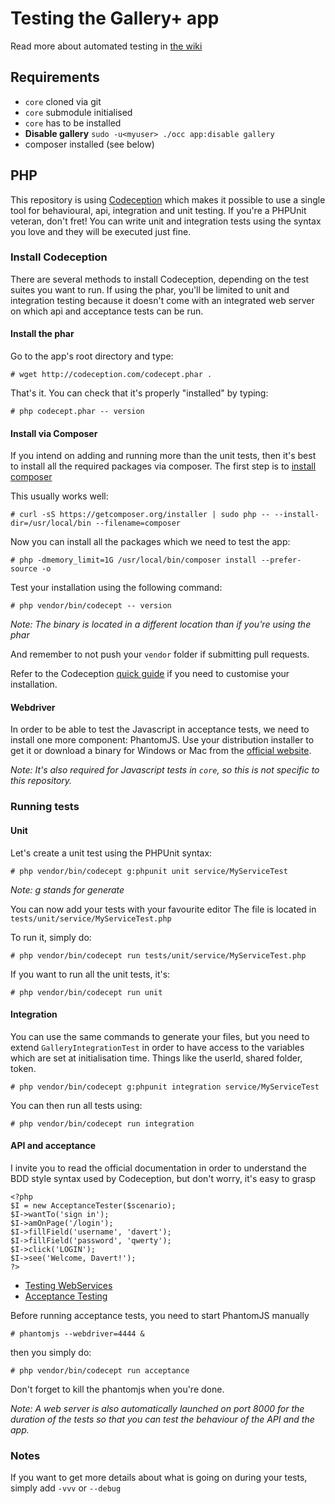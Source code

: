 # Testing the Gallery+ app

Read more about automated testing in [the wiki](https://github.com/owncloud/gallery/wiki/Behavioural%2C-functional-and-unit-testing-suite/)

## Requirements

* `core` cloned via git
* `core` submodule initialised
* `core` has to be installed
* **Disable gallery** `sudo -u<myuser> ./occ app:disable gallery`
* composer installed (see below)

## PHP

This repository is using [Codeception](http://codeception.com/) which makes it possible to use a single tool for behavioural, api, integration and unit testing.
If you're a PHPUnit veteran, don't fret! You can write unit and integration tests using the syntax you love and they will be executed just fine.

### Install Codeception

There are several methods to install Codeception, depending on the test suites you want to run.
If using the phar, you'll be limited to unit and integration testing because it doesn't come with an integrated web server on which api and acceptance tests can be run.


#### Install the phar

Go to the app's root directory and type:

`# wget http://codeception.com/codecept.phar .`

That's it. You can check that it's properly "installed" by typing:

`# php codecept.phar -- version`

#### Install via Composer

If you intend on adding and running more than the unit tests, then it's best to install all the required packages via composer.
The first step is to [install composer](https://getcomposer.org/doc/00-intro.md)

This usually works well:

`# curl -sS https://getcomposer.org/installer | sudo php -- --install-dir=/usr/local/bin --filename=composer`

Now you can install all the packages which we need to test the app:

`# php -dmemory_limit=1G /usr/local/bin/composer install --prefer-source -o`

Test your installation using the following command:

`# php vendor/bin/codecept -- version`

*Note: The binary is located in a different location than if you're using the phar*

And remember to not push your `vendor` folder if submitting pull requests.

Refer to the Codeception [quick guide](http://codeception.com/quickstart) if you need to customise your installation.

#### Webdriver

In order to be able to test the Javascript in acceptance tests, we need to install one more component: PhantomJS. Use your distribution installer to get it or download a binary for Windows or Mac from the [official website](http://phantomjs.org/download.html).

*Note: It's also required for Javascript tests in `core`, so this is not specific to this repository.*

### Running tests

#### Unit

Let's create a unit test using the PHPUnit syntax:

`# php vendor/bin/codecept g:phpunit unit service/MyServiceTest`

*Note: g stands for generate*

You can now add your tests with your favourite editor The file is located in `tests/unit/service/MyServiceTest.php`

To run it, simply do:

`# php vendor/bin/codecept run tests/unit/service/MyServiceTest.php`

If you want to run all the unit tests, it's:

`# php vendor/bin/codecept run unit`

#### Integration

You can use the same commands to generate your files, but you need to extend `GalleryIntegrationTest` in order to have access to the variables which are set at initialisation time. Things like the userId, shared folder, token.

`# php vendor/bin/codecept g:phpunit integration service/MyServiceTest`

You can then run all tests using:

`# php vendor/bin/codecept run integration`

#### API and acceptance

I invite you to read the official documentation in order to understand the BDD style syntax used by Codeception, but don't worry, it's easy to grasp

```
<?php
$I = new AcceptanceTester($scenario);
$I->wantTo('sign in');
$I->amOnPage('/login');
$I->fillField('username', 'davert');
$I->fillField('password', 'qwerty');
$I->click('LOGIN');
$I->see('Welcome, Davert!');
?>
```

* [Testing WebServices](http://codeception.com/docs/10-WebServices)
* [Acceptance Testing](http://codeception.com/docs/03-AcceptanceTests)

Before running acceptance tests, you need to start PhantomJS manually

`# phantomjs --webdriver=4444 &`

then you simply do:

`# php vendor/bin/codecept run acceptance`

Don't forget to kill the phantomjs when you're done.

*Note: A web server is also automatically launched on port 8000 for the duration of the tests so that you can test the behaviour of the API and the app.*

### Notes

If you want to get more details about what is going on during your tests, simply add `-vvv` or `--debug`

